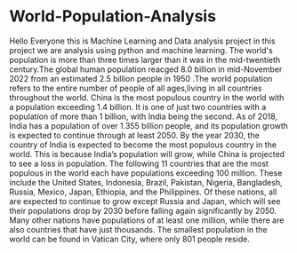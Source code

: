 # World-Population-Analysis
Hello Everyone this is Machine Learning and Data analysis project in this project we are analysis using python 
and machine learning. The world's population is more than three times larger than it was in the mid-twentieth century.The global human population reacged 8.0 billion in
mid-November 2022 from an estimated 2.5 billion people in 1950 .The world population refers to the entire number of people of all ages,living in all countries throughout the world.
China is the most populous country in the world with a population exceeding 1.4 billion. It is one of just two countries with a population of more than 1 billion, with India being the second. As of 2018, India has a population of over 1.355 billion people, and its population growth is expected to continue through at least 2050. By the year 2030, the country of India is expected to become the most populous country in the world. This is because India’s population will grow, while China is projected to see a loss in population.
The following 11 countries that are the most populous in the world each have populations exceeding 100 million. These include the United States, Indonesia, Brazil, Pakistan, Nigeria, Bangladesh, Russia, Mexico, Japan, Ethiopia, and the Philippines. Of these nations, all are expected to continue to grow except Russia and Japan, which will see their populations drop by 2030 before falling again significantly by 2050.
Many other nations have populations of at least one million, while there are also countries that have just thousands. The smallest population in the world can be found in Vatican City, where only 801 people reside.
